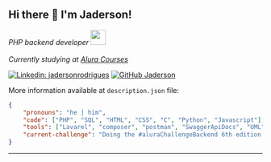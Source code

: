 ## Hi there 👋 I'm Jaderson!

<p>
    <em>PHP backend developer
        <img src="https://media.giphy.com/media/WUlplcMpOCEmTGBtBW/giphy.gif" width="30"> 
        </br>
        </br>
        Currently studying at
        <a href="https://www.alura.com.br">Alura Courses</a>
    </em>
</p>

[![Linkedin: jadersonrodrigues](https://img.shields.io/badge/-jaderson--rodrigues-blue?style=flat-square&logo=Linkedin&logoColor=white&link=https://www.linkedin.com/in/jaderson-rodrigues-ilidio/)](https://www.linkedin.com/in/jaderson-rodrigues-ilidio/) [![GitHub Jaderson](https://img.shields.io/github/followers/Jadersonrilidio?label=Follow&style=social)](https://github.com/Jadersonrilidio)


More information available at `description.json` file:


```json
{
    "pronouns": "he | him",
    "code": ["PHP", "SQL", "HTML", "CSS", "C", "Python", "Javascript"],
    "tools": ["Lavarel", "composer", "postman", "SwaggerApiDocs", "UML"],
    "current-challenge": "Doing the #aluraChallengeBackend 6th edition focused on PHP"
}
```

---